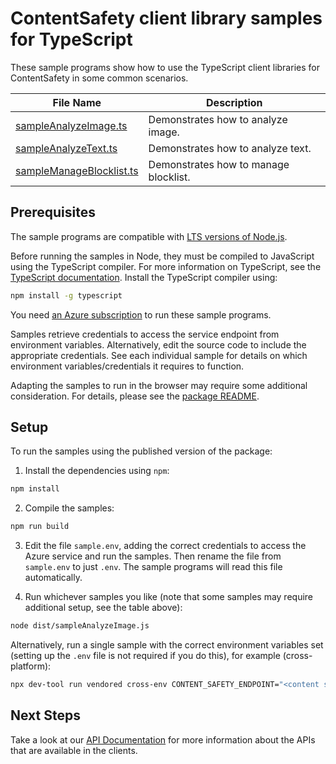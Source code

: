 # ContentSafety client library samples for TypeScript

These sample programs show how to use the TypeScript client libraries for ContentSafety in some common scenarios.

| **File Name**                                     | **Description**                       |
| ------------------------------------------------- | ------------------------------------- |
| [sampleAnalyzeImage.ts][sampleanalyzeimage]       | Demonstrates how to analyze image.    |
| [sampleAnalyzeText.ts][sampleanalyzetext]         | Demonstrates how to analyze text.     |
| [sampleManageBlocklist.ts][samplemanageblocklist] | Demonstrates how to manage blocklist. |

## Prerequisites

The sample programs are compatible with [LTS versions of Node.js](https://github.com/nodejs/release#release-schedule).

Before running the samples in Node, they must be compiled to JavaScript using the TypeScript compiler. For more information on TypeScript, see the [TypeScript documentation][typescript]. Install the TypeScript compiler using:

```bash
npm install -g typescript
```

You need [an Azure subscription][freesub] to run these sample programs.

Samples retrieve credentials to access the service endpoint from environment variables. Alternatively, edit the source code to include the appropriate credentials. See each individual sample for details on which environment variables/credentials it requires to function.

Adapting the samples to run in the browser may require some additional consideration. For details, please see the [package README][package].

## Setup

To run the samples using the published version of the package:

1. Install the dependencies using `npm`:

```bash
npm install
```

2. Compile the samples:

```bash
npm run build
```

3. Edit the file `sample.env`, adding the correct credentials to access the Azure service and run the samples. Then rename the file from `sample.env` to just `.env`. The sample programs will read this file automatically.

4. Run whichever samples you like (note that some samples may require additional setup, see the table above):

```bash
node dist/sampleAnalyzeImage.js
```

Alternatively, run a single sample with the correct environment variables set (setting up the `.env` file is not required if you do this), for example (cross-platform):

```bash
npx dev-tool run vendored cross-env CONTENT_SAFETY_ENDPOINT="<content safety endpoint>" CONTENT_SAFETY_API_KEY="<content safety api key>" node dist/sampleAnalyzeImage.js
```

## Next Steps

Take a look at our [API Documentation][apiref] for more information about the APIs that are available in the clients.

[sampleanalyzeimage]: https://github.com/Azure/azure-sdk-for-js/blob/main/sdk/contentsafety/ai-content-safety-rest/samples/v1/typescript/src/sampleAnalyzeImage.ts
[sampleanalyzetext]: https://github.com/Azure/azure-sdk-for-js/blob/main/sdk/contentsafety/ai-content-safety-rest/samples/v1/typescript/src/sampleAnalyzeText.ts
[samplemanageblocklist]: https://github.com/Azure/azure-sdk-for-js/blob/main/sdk/contentsafety/ai-content-safety-rest/samples/v1/typescript/src/sampleManageBlocklist.ts
[apiref]: https://docs.microsoft.com/javascript/api/@azure-rest/ai-content-safety?view=azure-node-preview
[freesub]: https://azure.microsoft.com/free/
[package]: https://github.com/Azure/azure-sdk-for-js/tree/main/sdk/contentsafety/ai-content-safety-rest/README.md
[typescript]: https://www.typescriptlang.org/docs/home.html
